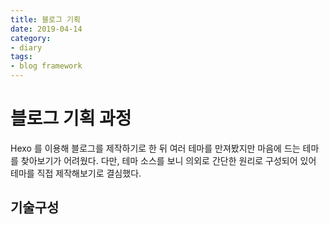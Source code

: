 ```yaml
---
title: 블로그 기획
date: 2019-04-14
category:
- diary
tags:
- blog framework
---
```




# 블로그 기획 과정

Hexo 를 이용해 블로그를 제작하기로 한 뒤 여러 테마를 만져봤지만 마음에 드는 테마를 찾아보기가 어려웠다. 다만, 테마 소스를 보니 의외로 간단한 원리로 구성되어 있어 테마를 직접 제작해보기로 결심했다.



## 기술구성

